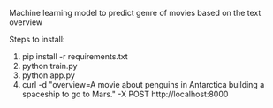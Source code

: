 Machine learning model to predict genre of movies based on the text overview

Steps to install:
1. pip install -r requirements.txt
2. python train.py
3. python app.py
4. curl -d "overview=A movie about penguins in Antarctica building a spaceship to go to Mars." -X POST http://localhost:8000
